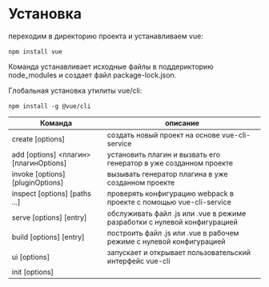 # Установка
переходим в директорию проекта и устанавливаем vue:
```
npm install vue
```
Команда устанавливает исходные файлы в поддерикторию node_modules и создает файл package-lock.json.  

Глобальная установка утилиты vue/cli:
```
npm install -g @vue/cli
```  

|Команда|описание|
|---|---|
| create [options] <app-name> | создать новый проект на основе vue-cli-service |
|add [options] <плагин> [плагинOptions] | установить плагин и вызвать его генератор в уже созданном проекте |
|invoke [options] <plugin> [pluginOptions] | вызывать генератор плагина в уже созданном проекте |
|inspect [options] [paths ...] | проверять конфигурацию webpack в проекте с помощью vue-cli-service |
|serve [options] [entry] | обслуживать файл .js или .vue в режиме разработки с нулевой конфигурацией |
|build [options] [entry] | построить файл .js или .vue в рабочем режиме с нулевой конфигурацией |
|ui [options] | запускает и открывает пользовательский интерфейс vue-cli |
|init [options] <template> | <имя приложения> создать проект из удаленного шаблона (устаревший API, требуется @ vue / cli-init) |
|config [options] [value] | проверить и изменить конфигурацию |
|outdated [options] | (экспериментальная) проверка устаревших vue cli service / plugins |
|upgrade [options] [plugin-name] | (экспериментально) обновить vue cli service / plugins |
|info | print отладочная информация о вашей среде |


Запустите vue <command> --help для подробного использования данной команды.  

Создаем проект в текушей директории:  
``
npm create .
``  
Устанавливаем зависимости:
```
npm install
```
Запускаем сервер:  
```
vue serve src/App.vue
```
```
 DONE  Compiled successfully in 14180ms                                                                                                                                       12:48:20 PM


  App running at:
  - Local:   http://localhost:8080/ 
  - Network: http://192.168.0.2:8080/

  Note that the development build is not optimized.
  To create a production build, run npm run build.

```
![server](vue.png)  

При установке может возникнуть проблема доступа к директории /usr/lib/node_modules, решил так:
```
sudo chown -R $User /usr/lib/node_modules
sudo chown -R $User /usr/bin
```  
после этого команды запускаются без sudo.